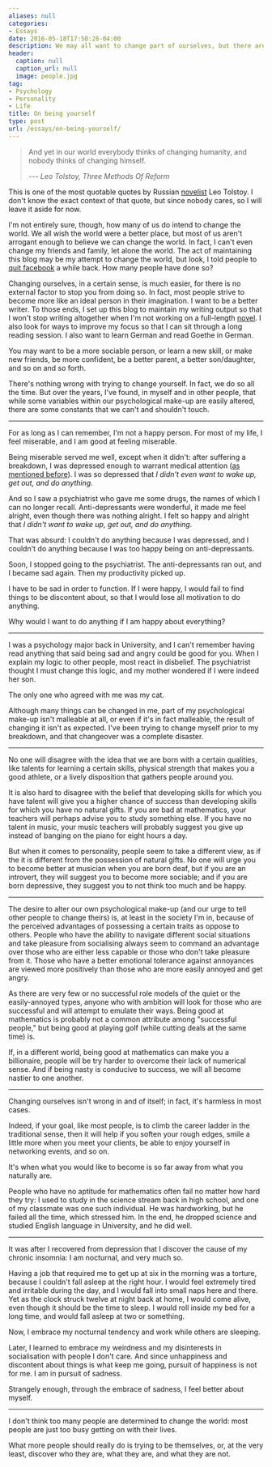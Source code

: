 ```yaml
---
aliases: null
categories:
- Essays
date: 2016-05-18T17:50:28-04:00
description: We may all want to change part of ourselves, but there are something untouchable within all of us
header:
  caption: null
  caption_url: null
  image: people.jpg
tag:
- Psychology
- Personality
- Life
title: On being yourself
type: post
url: /essays/on-being-yourself/
---
```

> And yet in our world everybody thinks of changing humanity, and nobody thinks of changing himself.
>
> *--- Leo Tolstoy, Three Methods Of Reform*

This is one of the most quotable quotes by Russian [novelist](/) Leo Tolstoy. I don't know the exact context of that quote, but since nobody cares, so I will leave it aside for now.

I'm not entirely sure, though, how many of us do intend to change the world. We all wish the world were a better place, but most of us aren't arrogant enough to believe we can change the world. In fact, I can't even change my friends and family, let alone the world. The act of maintaining this blog may be my attempt to change the world, but look, I told people to [quit facebook](/essays/random-thoughts-on-marcel-proust-1/) a while back. How many people have done so?

Changing ourselves, in a certain sense, is much easier, for there is no external factor to stop you from doing so. In fact, most people strive to become more like an ideal person in their imagination. I want to be a better writer. To those ends, I set up this blog to maintain my writing output so that I won't stop writing altogether when I'm not working on a full-length [novel](/#novels). I also look for ways to improve my focus so that I can sit through a long reading session. I also want to learn German and read Goethe in German.

You may want to be a more sociable person, or learn a new skill, or make new friends, be more confident, be a better parent, a better son/daughter, and so on and so forth.

There's nothing wrong with trying to change yourself. In fact, we do so all the time. But over the years, I've found, in myself and in other people, that while some variables within our psychological make-up are easily altered, there are some constants that we can't and shouldn't touch.

***

For as long as I can remember, I'm not a happy person. For most of my life, I feel miserable, and I am good at feeling miserable.

Being miserable served me well, except when it didn't: after suffering a breakdown, I was depressed enough to warrant medical attention ([as mentioned before](/misc/my-dead-neighbour/)). I was so depressed that *I didn't even want to wake up, get out, and do anything*.

And so I saw a psychiatrist who gave me some drugs, the names of which I can no longer recall. Anti-depressants were wonderful, it made me feel alright, even though there was nothing alright. I felt so happy and alright that *I didn't want to wake up, get out, and do anything*.

That was absurd: I couldn't do anything because I was depressed, and I couldn't do anything because I was too happy being on anti-depressants.

Soon, I stopped going to the psychiatrist. The anti-depressants ran out, and I became sad again. Then my productivity picked up.

I have to be sad in order to function. If I were happy, I would fail to find things to be discontent about, so that I would lose all motivation to do anything.

Why would I want to do anything if I am happy about everything?

***

I was a psychology major back in University, and I can't remember having read anything that said being sad and angry could be good for you. When I explain my logic to other people, most react in disbelief. The psychiatrist thought I must change this logic, and my mother wondered if I were indeed her son.

The only one who agreed with me was my cat.

Although many things can be changed in me, part of my psychological make-up isn't malleable at all, or even if it's in fact malleable, the result of changing it isn't as expected. I've been trying to change myself prior to my breakdown, and that changeover was a complete disaster.

***

No one will disagree with the idea that we are born with a certain qualities, like talents for learning a certain skills, physical strength that makes you a good athlete, or a lively disposition that gathers people around you.

It is also hard to disagree with the belief that developing skills for which you have talent will give you a higher chance of success than developing skills for which you have no natural gifts. If you are bad at mathematics, your teachers will perhaps advise you to study something else. If you have no talent in music, your music teachers will probably suggest you give up instead of banging on the piano for eight hours a day.

But when it comes to personality, people seem to take a different view, as if the it is different from the possession of natural gifts. No one will urge you to become better at musician when you are born deaf, but if you are an introvert, they will suggest you to become more sociable; and if you are born depressive, they suggest you to not think too much and be happy.

***

The desire to alter our own psychological make-up (and our urge to tell other people to change theirs) is, at least in the society I'm in, because of the perceived advantages of possessing a certain traits as oppose to others. People who have the ability to navigate different social situations and take pleasure from socialising always seem to command an advantage over those who are either less capable or those who don't take pleasure from it. Those who have a better emotional tolerance against annoyances are viewed more positively than those who are more easily annoyed and get angry.

As there are very few or no successful role models of the quiet or the easily-annoyed types, anyone who with ambition will look for those who are successful and will attempt to emulate their ways. Being good at mathematics is probably not a common attribute among "successful people," but being good at playing golf (while cutting deals at the same time) is.

If, in a different world, being good at mathematics can make you a billionaire, people will be try harder to overcome their lack of numerical sense. And if being nasty is conducive to success, we will all become nastier to one another.

***

Changing ourselves isn't wrong in and of itself; in fact, it's harmless in most cases.

Indeed, if your goal, like most people, is to climb the career ladder in the traditional sense, then it will help if you soften your rough edges, smile a little more when you meet your clients, be able to enjoy yourself in networking events, and so on.

It's when what you would like to become is so far away from what you naturally are.

People who have no aptitude for mathematics often fail no matter how hard they try: I used to study in the science stream back in high school, and one of my classmate was one such individual. He was hardworking, but he failed all the time, which stressed him. In the end, he dropped science and studied English language in University, and he did well.

***

It was after I recovered from depression that I discover the cause of my chronic insomnia: I am nocturnal, and very much so.

Having a job that required me to get up at six in the morning was a torture, because I couldn't fall asleep at the right hour. I would feel extremely tired and irritable during the day, and I would fall into small naps here and there. Yet as the clock struck twelve at night back at home, I would come alive, even though it should be the time to sleep. I would roll inside my bed for a long time, and would fall asleep at two or something.

Now, I embrace my nocturnal tendency and work while others are sleeping.

Later, I learned to embrace my weirdness and my disinterests in socialisation with people I don't care. And since unhappiness and discontent about things is what keep me going, pursuit of happiness is not for me. I am in pursuit of sadness.

Strangely enough, through the embrace of sadness, I feel better about myself.

***

I don't think too many people are determined to change the world: most people are just too busy getting on with their lives.

What more people should really do is trying to be themselves, or, at the very least, discover who they are, what they are, and what they are not.
